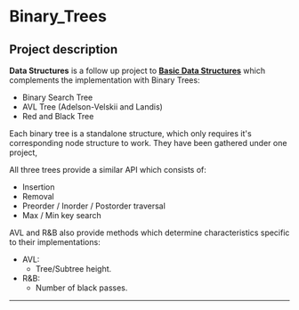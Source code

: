 


# Binary_Trees

## Project description

**Data Structures** is a follow up project to **[Basic Data Structures](https://github.com/krp97/Basic-Data-Structures)** which complements the implementation with Binary Trees:
* Binary Search Tree
* AVL Tree (Adelson-Velskii and Landis)
* Red and Black Tree

Each binary tree is a standalone structure, which only requires it's corresponding node structure to work. They have been gathered under one project, 

All three trees provide a similar API which consists of:
* Insertion
* Removal
* Preorder / Inorder / Postorder traversal
* Max / Min key search

AVL and R&B also provide methods which determine characteristics specific to their implementations:
* AVL:
	* Tree/Subtree height.
* R&B:
	* Number of black passes.

---
 
